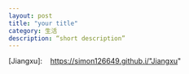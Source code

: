 ```yaml
---
layout: post
title: "your title"
category: 生活
description: “short description”
---
```


[Jiangxu]:    https://simon126649.github.i/"Jiangxu"
